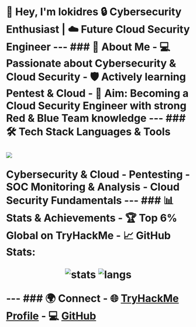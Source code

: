 # 🌌 Hey, I'm lokidres 🔒 Cybersecurity Enthusiast | ☁️ Future Cloud Security Engineer --- ### 🚀 About Me - 💻 Passionate about **Cybersecurity & Cloud Security** - 🛡️ Actively learning **Pentest & Cloud** - 🎯 Aim: Becoming a **Cloud Security Engineer** with strong Red & Blue Team knowledge --- ### 🛠️ Tech Stack **Languages & Tools** <p> <img src="https://skillicons.dev/icons?i=go,python,cs,html,css,linux" /> </p> **Cybersecurity & Cloud** - Pentesting - SOC Monitoring & Analysis - Cloud Security Fundamentals --- ### 📊 Stats & Achievements - 🏆 Top **6% Global** on TryHackMe - 📈 GitHub Stats: <p align="center"> <img src="https://github-readme-stats.vercel.app/api?username=lokidres&show_icons=true&theme=tokyonight" alt="stats" /> <img src="https://github-readme-stats.vercel.app/api/top-langs/?username=lokidres&layout=compact&theme=tokyonight" alt="langs" /> </p> --- ### 🌍 Connect - 🌐 [TryHackMe Profile](https://tryhackme.com/p/lokidres) - 💻 [GitHub](https://github.com/lokidres)
